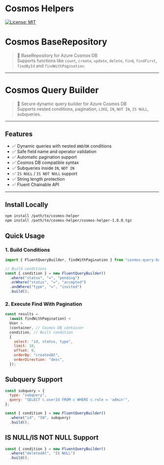 # Cosmos Helpers

[![License: MIT](https://img.shields.io/badge/License-MIT-yellow.svg)](LICENSE)

# Cosmos BaseRepository

> 🚀 BaseRepository for Azure Cosmos DB  
> Supports functions like `count`, `create`, `update`, `delete`, `find`, `findFirst`, `findById` and `findWithPagination`.

---

# Cosmos Query Builder

> 🚀 Secure dynamic query builder for Azure Cosmos DB  
> Supports nested conditions, pagination, `LIKE`, `IN`, `NOT IN`, `IS NULL`, subqueries.

---

## Features

- ✅ Dynamic queries with nested `AND`/`OR` conditions
- ✅ Safe field name and operator validation
- ✅ Automatic pagination support
- ✅ Cosmos DB compatible syntax
- ✅ Subqueries inside `IN`, `NOT IN`
- ✅ `IS NULL` / `IS NOT NULL` support
- ✅ String length protection
- ✅ Fluent Chainable API

---

## Install Locally

```bash
npm install /path/to/cosmos-helper
npm install /path/to/cosmos-helper/cosmos-helper-1.0.0.tgz
```

## Quick Usage

### 1. Build Conditions

```js
import { FluentQueryBuilder, findWithPagination } from "cosmos-query-builder";

// Build conditions
const { condition } = new FluentQueryBuilder()
  .where("status", "=", "pending")
  .orWhere("status", "=", "accepted")
  .andWhere("type", "=", "invited")
  .build();
```

### 2. Execute Find With Pagination

```js
const results =
  (await findWithPagination) <
  User >
  (container, // Cosmos DB container
  condition, // Built condition
  {
    select: "id, status, type",
    limit: 10,
    offset: 0,
    orderBy: "createdAt",
    orderDirection: "desc",
  });
```

## Subquery Support

```js
const subquery = {
  type: "subquery",
  query: "SELECT c.userId FROM c WHERE c.role = 'admin'",
};

const { condition } = new FluentQueryBuilder()
  .where("id", "IN", subquery)
  .build();
```

## IS NULL/IS NOT NULL Support

```js
const { condition } = new FluentQueryBuilder()
  .where("deletedAt", "IS NULL")
  .build();
```
